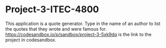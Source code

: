 # Project-3-ITEC-4800
This application is a quote generator. Type in the name of an author to list the quotes that they wrote and were famous for. 
https://codesandbox.io/p/sandbox/project-3-5xk9dq is the link to the project in codesandbox. 
